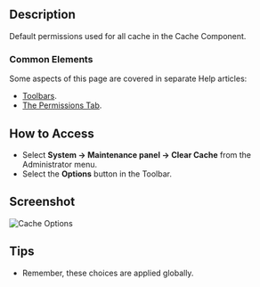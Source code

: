 <!-- Filename: Help4.x:Cache:_Options / Display title: Cache: Options -->

## Description

Default permissions used for all cache in the Cache Component.

### Common Elements

Some aspects of this page are covered in separate Help articles:

* [Toolbars](jdocmanual?article=help/common-elements/toolbars).
* [The Permissions Tab](jdocmanual?article=help/common-elements/edit-permissions).

## How to Access

- Select **System → Maintenance panel → Clear Cache** from the Administrator menu.
- Select the **Options** button in the Toolbar.

## Screenshot

![Cache Options](../../../en/images/maintenance/cache-options.png)

## Tips

- Remember, these choices are applied globally.
